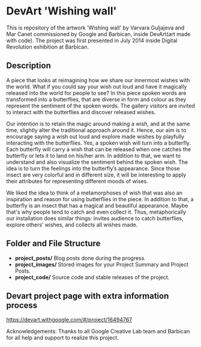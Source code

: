# DevArt 'Wishing wall' 

This is repository of the artwork 'Wishing wall' by Varvara Guljajeva and Mar Canet commissioned by Google and Barbican, inside DevArt(art made with code). The project was first presented in July 2014 inside Digital Revolution exhibition at Barbican.

## Description
A piece that looks at reimagining how we share our innermost wishes with the world. What if you could say your wish out loud and have it magically released into the world for people to see? In this piece spoken words are transformed into a butterflies, that are diverse in form and colour as they represent the sentiment of the spoken words. The gallery visitors are invited to interact with the butterflies and discover released wishes.

Our intention is to retain the magic around making a wish, and at the same time, slightly alter the traditional approach around it. Hence, our aim is to encourage saying a wish out loud and explore made wishes by playfully interacting with the butterflies. Yes, a spoken wish will turn into a butterfly. Each butterfly will carry a wish that can be released when one catches the butterfly or lets it to land on his/her arm.
In addition to that, we want to understand and also visualize the sentiment behind the spoken wish. The idea is to turn the feelings into the butterfly’s appearance. Since those insect are very colorful and in different size, it will be interesting to apply their attributes for representing different moods of wises.

We liked the idea to think of a metamorphoses of wish that was also an inspiration and reason for using butterflies in the piece. In addition to that, a butterfly is an insect that has a magical and beautiful appearance. Maybe that's why people tend to catch and even collect it. Thus, metaphorically our installation does similar things: invites audience to catch butterflies, explore others’ wishes, and collects all wishes made.

## Folder and File Structure

- **project_posts/** Blog posts done during the progress.
- **project_images/** Stored images for your Project Summary and Project Posts.
- **project_code/** Source code and stable releases of the project.

## Devart project page with extra information process
https://devart.withgoogle.com/#/project/16494767

Acknowledgements:
Thanks to all Google Creative Lab team and Barbican for all help and support to realize this project.